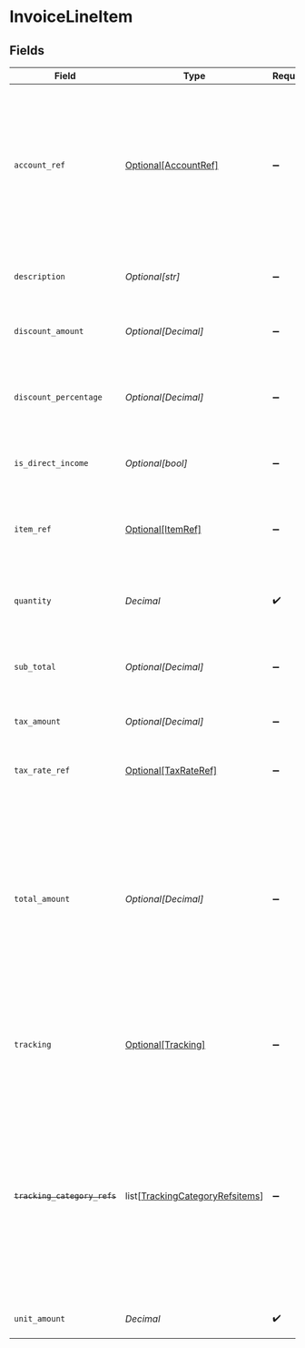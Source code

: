 # InvoiceLineItem


## Fields

| Field                                                                                                                                                                                           | Type                                                                                                                                                                                            | Required                                                                                                                                                                                        | Description                                                                                                                                                                                     |
| ----------------------------------------------------------------------------------------------------------------------------------------------------------------------------------------------- | ----------------------------------------------------------------------------------------------------------------------------------------------------------------------------------------------- | ----------------------------------------------------------------------------------------------------------------------------------------------------------------------------------------------- | ----------------------------------------------------------------------------------------------------------------------------------------------------------------------------------------------- |
| `account_ref`                                                                                                                                                                                   | [Optional[AccountRef]](../../models/shared/accountref.md)                                                                                                                                       | :heavy_minus_sign:                                                                                                                                                                              | Data types that reference an account, for example bill and invoice line items, use an accountRef that includes the ID and name of the linked account.                                           |
| `description`                                                                                                                                                                                   | *Optional[str]*                                                                                                                                                                                 | :heavy_minus_sign:                                                                                                                                                                              | Friendly name of the goods or services provided.                                                                                                                                                |
| `discount_amount`                                                                                                                                                                               | *Optional[Decimal]*                                                                                                                                                                             | :heavy_minus_sign:                                                                                                                                                                              | Numerical value of any discounts applied.                                                                                                                                                       |
| `discount_percentage`                                                                                                                                                                           | *Optional[Decimal]*                                                                                                                                                                             | :heavy_minus_sign:                                                                                                                                                                              | Percentage rate (from 0 to 100) of any discounts applied to the unit amount.                                                                                                                    |
| `is_direct_income`                                                                                                                                                                              | *Optional[bool]*                                                                                                                                                                                | :heavy_minus_sign:                                                                                                                                                                              | The invoice is a direct income if `True`.                                                                                                                                                       |
| `item_ref`                                                                                                                                                                                      | [Optional[ItemRef]](../../models/shared/itemref.md)                                                                                                                                             | :heavy_minus_sign:                                                                                                                                                                              | Reference to the product, service type, or inventory item to which the direct cost is linked.                                                                                                   |
| `quantity`                                                                                                                                                                                      | *Decimal*                                                                                                                                                                                       | :heavy_check_mark:                                                                                                                                                                              | Number of units of goods or services provided.                                                                                                                                                  |
| `sub_total`                                                                                                                                                                                     | *Optional[Decimal]*                                                                                                                                                                             | :heavy_minus_sign:                                                                                                                                                                              | Amount of the line, inclusive of discounts but exclusive of tax.                                                                                                                                |
| `tax_amount`                                                                                                                                                                                    | *Optional[Decimal]*                                                                                                                                                                             | :heavy_minus_sign:                                                                                                                                                                              | Amount of tax for the line.                                                                                                                                                                     |
| `tax_rate_ref`                                                                                                                                                                                  | [Optional[TaxRateRef]](../../models/shared/taxrateref.md)                                                                                                                                       | :heavy_minus_sign:                                                                                                                                                                              | Reference to the tax rate to which the line item is linked.                                                                                                                                     |
| `total_amount`                                                                                                                                                                                  | *Optional[Decimal]*                                                                                                                                                                             | :heavy_minus_sign:                                                                                                                                                                              | Total amount of the line, including tax. When pushing invoices to Xero, the total amount is exclusive of tax to allow automatic calculations if a tax rate or tax amount is not specified.      |
| `tracking`                                                                                                                                                                                      | [Optional[Tracking]](../../models/shared/tracking.md)                                                                                                                                           | :heavy_minus_sign:                                                                                                                                                                              | Categories, and a project and customer, against which the item is tracked.                                                                                                                      |
| ~~`tracking_category_refs`~~                                                                                                                                                                    | list[[TrackingCategoryRefsitems](../../models/shared/trackingcategoryrefsitems.md)]                                                                                                             | :heavy_minus_sign:                                                                                                                                                                              | : warning: ** DEPRECATED **: This will be removed in a future release, please migrate away from it as soon as possible.<br/><br/>Reference to the tracking categories to which the line item is linked. |
| `unit_amount`                                                                                                                                                                                   | *Decimal*                                                                                                                                                                                       | :heavy_check_mark:                                                                                                                                                                              | Price of each unit of goods or services.                                                                                                                                                        |